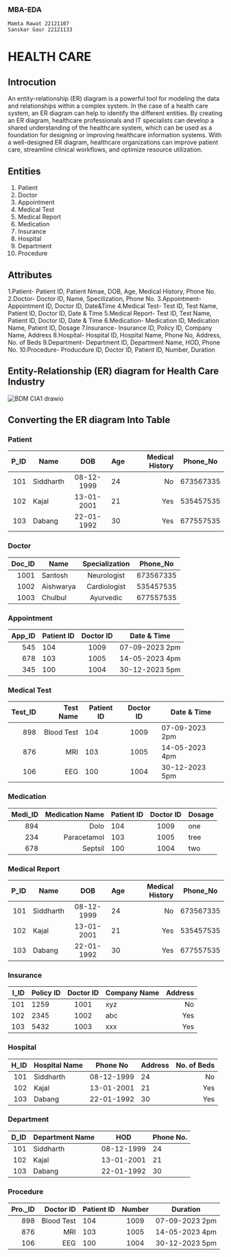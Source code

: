 ### MBA-EDA
    Mamta Rawat 22121107
    Sanskar Gaur 22121133

# HEALTH CARE

## Introcution 
An entity-relationship (ER) diagram is a powerful tool for modeling the data and relationships within a complex system. In the case of a health care system, an ER diagram can help to identify the different entities. By creating an ER diagram, healthcare professionals and IT specialists can develop a shared understanding of the healthcare system, which can be used as a foundation for designing or improving healthcare information systems. With a well-designed ER diagram, healthcare organizations can improve patient care, streamline clinical workflows, and optimize resource utilization.

## Entities 
1. Patient 
2. Doctor
3. Appointment
4. Medical Test 
5. Medical Report 
6. Medication
7. Insurance 
8. Hospital
9. Department
10. Procedure 

## Attributes 
1.Patient- Patient ID, 
           Patient Nmae, 
           DOB, 
           Age,
           Medical History, 
           Phone No. 
2.Doctor- Doctor ID, 
          Name, 
          Specilization, 
          Phone No.
3.Appointment- Appointment ID, 
               Doctor ID, 
               Date&Time
4.Medical Test- Test ID, 
                Test Name, 
                Patient ID, 
                Doctor ID, 
                Date & Time
5.Medical Report- Test ID, 
                  Test Name, 
                  Patient ID,
                  Doctor ID,
                  Date & Time
6.Medication- Medication ID, 
              Medication Name, 
              Patient ID, 
              Dosage
7.Insurance- Insurance ID, 
             Policy ID, 
             Company Name, 
             Address
8.Hospital- Hospital ID, 
            Hospital Name, 
            Phone No, 
            Address, 
            No. of Beds 
9.Department- Department ID, 
              Department Name, 
              HOD, 
              Phone No.
10.Procedure- Producdure ID, 
              Doctor ID, 
              Patient ID, 
              Number, 
              Duration 

## Entity-Relationship (ER) diagram for Health Care Industry

![BDM CIA1 drawio](https://user-images.githubusercontent.com/91964898/234297675-4d80d4ba-f6cb-4fa7-9f8e-cac42b16fed5.png)


## Converting the ER diagram Into Table 

### Patient 
|P_ID| Name          | DOB           | Age          |Medical History | Phone_No |
|---:| ------------- |:-------------:| -------------|---------------:|----------|
|101 | Siddharth     | 08-12-1999    | 24           |No              | 673567335| 
|102 | Kajal         | 13-01-2001    | 21           |Yes             | 535457535|
|103 | Dabang        | 22-01-1992    | 30           |Yes             | 677557535|

### Doctor 
|Doc_ID| Name          | Specialization      | Phone_No |
|-----:| ------------- |:-------------------:| ---------|
|1001  | Santosh       | Neurologist         | 673567335| 
|1002  | Aishwarya     | Cardiologist        | 535457535|
|1003  | Chulbul       | Ayurvedic           | 677557535|

### Appointment 
|App_ID| Patient ID    | Doctor ID     | Date & Time    |
|-----:| ------------- |:-------------:| ---------------|
|545   | 104           | 1009          | 07-09-2023 2pm |
|678   | 103           | 1005          | 14-05-2023 4pm |
|345   | 100           | 1004          | 30-12-2023 5pm |

### Medical Test 
|Test_ID| Test Name          |Patient ID    | Doctor ID     | Date & Time    |
|------:| ------------------:|------------- |:-------------:| ---------------|
|898    | Blood Test         |104           | 1009          | 07-09-2023 2pm | 
|876    | MRI                |103           | 1005          | 14-05-2023 4pm |
|106    | EEG                |100           | 1004          | 30-12-2023 5pm |

### Medication
|Medi_ID| Medication Name    |Patient ID    | Doctor ID     | Dosage    |
|------:| ------------------:|------------- |:-------------:| ----------|
|894    | Dolo               |104           | 1009          | one       | 
|234    | Paracetamol        |103           | 1005          | tree      |
|678    | Septsil            |100           | 1004          | two       |

### Medical Report 
|P_ID| Name          | DOB           | Age          |Medical History | Phone_No |
|---:| ------------- |:-------------:| -------------|---------------:|----------|
|101 | Siddharth     | 08-12-1999    | 24           |No              | 673567335| 
|102 | Kajal         | 13-01-2001    | 21           |Yes             | 535457535|
|103 | Dabang        | 22-01-1992    | 30           |Yes             | 677557535|

### Insurance
|I_ID|Policy ID       | Doctor ID     | Company Name |Address         | 
|---:| -------------- |:-------------:| -------------|---------------:|
|101 | 1259           | 1001          | xyz          |No              | 
|102 | 2345           | 1002          | abc          |Yes             | 
|103 | 5432           | 1003          | xxx          |Yes             | 

### Hospital 
|H_ID| Hospital Name | Phone No      |  Address     |No. of Beds     | 
|---:| ------------- |:-------------:| -------------|---------------:|
|101 | Siddharth     | 08-12-1999    | 24           |No              |
|102 | Kajal         | 13-01-2001    | 21           |Yes             |
|103 | Dabang        | 22-01-1992    | 30           |Yes             | 

### Department 
|D_ID|Department Name |HOD            | Phone No.    |
|---:| -------------- |:-------------:| -------------|
|101 | Siddharth      | 08-12-1999    | 24           |
|102 | Kajal          | 13-01-2001    | 21           |
|103 | Dabang         | 22-01-1992    | 30           |

### Procedure 
|Pro._ID| Doctor ID          |Patient ID    | Number        | Duration       |
|------:| ------------------:|------------- |:-------------:| ---------------|
|898    | Blood Test         |104           | 1009          | 07-09-2023 2pm | 
|876    | MRI                |103           | 1005          | 14-05-2023 4pm |
|106    | EEG                |100           | 1004          | 30-12-2023 5pm |
